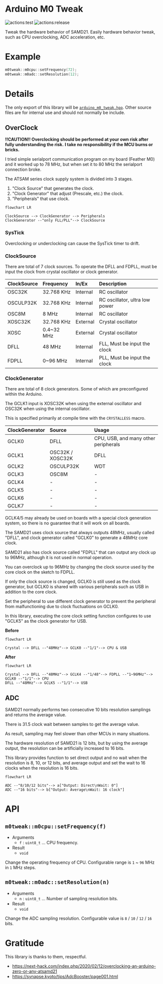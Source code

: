 # **Arduino M0 Tweak**
![actions:test](https://github.com/dojyorin/arduino_m0_tweak/actions/workflows/test.yaml/badge.svg)
![actions:release](https://github.com/dojyorin/arduino_m0_tweak/actions/workflows/release.yaml/badge.svg)

Tweak the hardware behavior of SAMD21.
Easily hardware behavior tweak, such as CPU overclocking, ADC acceleration, etc.

# Example

```c++
m0tweak::m0cpu::setFrequency(72);
m0tweak::m0adc::setResolution(12);
```

# Details
The only export of this library will be [`arduino_m0_tweak.hpp`](./src/arduino_m0_tweak.hpp).
Other source files are for internal use and should not normally be include.

## OverClock
**!!CAUTION!! Overclocking should be performed at your own risk after fully understanding the risk.**
**I take no responsibility if the MCU burns or bricks.**

I tried simple serialport communication program on my board (Feather M0) and it worked up to 78 MHz, but when set it to 80 MHz the serialport connection broke.

The ATSAM series clock supply system is divided into 3 stages.

1. "Clock Source" that generates the clock.
2. "Clock Generator" that adjust (Prescale, etc.) the clock.
3. "Peripherals" that use clock.

<!-- WIP:START -->
```mermaid
flowchart LR

ClockSource --> ClockGenerator --> Peripherals
ClockGenerator --"only FLL/PLL"--> ClockSource
```

### SysTick
Overclocking or underclocking can cause the SysTick timer to drift.

### ClockSource
There are total of 7 clock sources.
To operate the DFLL and FDPLL, must be input the clock from crystal oscillator or clock generator.

|ClockSource|Frequency|In/Ex|Description|
|:--|:--|:--|:--|
|OSC32K|32.768 KHz|Internal|RC oscillator|
|OSCULP32K|32.768 KHz|Internal|RC oscillator, ultra low power|
|OSC8M|8 MHz|Internal|RC oscillator|
|XOSC32K|32.768 KHz|External|Crystal oscillator|
|XOSC|0.4~32 MHz|External|Crystal oscillator|
|DFLL|48 MHz|Internal|FLL, Must be input the clock|
|FDPLL|0~96 MHz|Internal|PLL, Must be input the clock|

### ClockGenerator
There are total of 8 clock generators.
Some of which are preconfigured within the Arduino.

The GCLK1 input is XOSC32K when using the external oscillator and OSC32K when using the internal oscillator.

This is specified primarily at compile time with the `CRYSTALLESS` macro.

|ClockGenerator|Source|Usage|
|:--|:--|:--|
|GCLK0|DFLL|CPU, USB, and many other peripherals|
|GCLK1|OSC32K / XOSC32K|DFLL|
|GCLK2|OSCULP32K|WDT|
|GCLK3|OSC8M|-|
|GCLK4|-|-|
|GCLK5|-|-|
|GCLK6|-|-|
|GCLK7|-|-|

GCLK4/5 may already be used on boards with a special clock generation system, so there is no guarantee that it will work on all boards.
<!-- WIP:END -->

The SAMD21 uses clock source that always outputs 48MHz, usually called "DFLL", and clock generator called "GCLK0" to generate a 48MHz core clock.

SAMD21 also has clock source called "FDPLL" that can output any clock up to 96MHz, although it is not used in normal operation.

You can overclock up to 96MHz by changing the clock source used by the core clock on the sketch to FDPLL.

If only the clock source is changed, GCLK0 is still used as the clock generator, but GCLK0 is shared with various peripherals such as USB in addition to the core clock.

Set the peripheral to use different clock generator to prevent the peripheral from malfunctioning due to clock fluctuations on GCLK0.

In this library, executing the core clock setting function configures to use "GCLK5" as the clock generator for USB.

**Before**

```mermaid
flowchart LR

Crystal --> DFLL --"48MHz"--> GCLK0 --"1/1"--> CPU & USB
```

**After**

```mermaid
flowchart LR

Crystal --> DFLL --"48MHz"--> GCLK4 --"1/48"--> FDPLL --"1~96MHz"--> GCLK0 --"1/1"--> CPU
DFLL --"48MHz"--> GCLK5 --"1/1"--> USB
```

## ADC
SAMD21 normally performs two consecutive 10 bits resolution samplings and returns the average value.

There is 31.5 clock wait between samples to get the average value.

As result, sampling may feel slower than other MCUs in many situations.

The hardware resolution of SAMD21 is 12 bits, but by using the average output, the resolution can be artificially increased to 16 bits.

This library provides function to set direct output and no wait when the resolution is 8, 10, or 12 bits, and average output and set the wait to 16 clocks when the resolution is 16 bits.

```mermaid
flowchart LR

ADC --"8/10/12 bits"--> a["Output: Direct\nWait: 0"]
ADC --"16 bits"--> b["Output: Average\nWait: 16 clock"]
```

# API
## `m0tweak::m0cpu::setFrequency(f)`
- Arguments
    - `f` : `uint8_t` ... CPU frequency.
- Result
    - `void`

Change the operating frequency of CPU.
Configurable range is `1` ~ `96` MHz in `1` MHz steps.

## `m0tweak::m0adc::setResolution(n)`
- Arguments
    - `n` : `uint8_t` ... Number of sampling resolution bits.
- Result
    - `void`

Change the ADC sampling resolution.
Configurable value is `8` / `10` / `12` / `16` bits.

# Gratitude
This library is thanks to them, respectful.

- https://next-hack.com/index.php/2020/02/12/overclocking-an-arduino-zero-or-any-atsamd21
- https://synapse.kyoto/tips/AdcBooster/page001.html